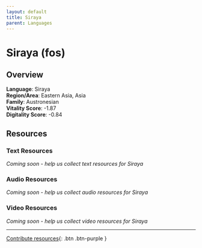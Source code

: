 ```yaml
---
layout: default
title: Siraya
parent: Languages
---
```


# Siraya (fos)

## Overview

**Language**: Siraya  
**Region/Area**: Eastern Asia, Asia  
**Family**: Austronesian  
**Vitality Score**: -1.87  
**Digitality Score**: -0.84  

## Resources

### Text Resources
*Coming soon - help us collect text resources for Siraya*

### Audio Resources
*Coming soon - help us collect audio resources for Siraya*

### Video Resources
*Coming soon - help us collect video resources for Siraya*

---

[Contribute resources](https://fairtrain.github.io/){: .btn .btn-purple }
